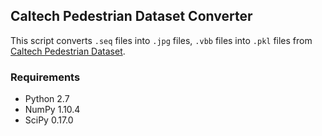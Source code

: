 ## Caltech Pedestrian Dataset Converter

This script converts `.seq` files into `.jpg` files, `.vbb` files into `.pkl` files from [Caltech Pedestrian Dataset](http://www.vision.caltech.edu/Image_Datasets/CaltechPedestrians/).

### Requirements
- Python 2.7
- NumPy 1.10.4
- SciPy 0.17.0
